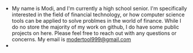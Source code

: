 - My name is Modi, and I'm currently a high school senior. I'm specifically interested in the field of financial technology, or how computer science tools can be applied to solve problmes in the world of finance. While I do no store the majority of my work on github, I do have some public projects on here. Please feel free to reach out with any questions or concerns. My email is modertool999@gmail.com
- 
<!---
Modertool999/Modertool999 is a ✨ special ✨ repository because its `README.md` (this file) appears on your GitHub profile.
You can click the Preview link to take a look at your changes.
--->
